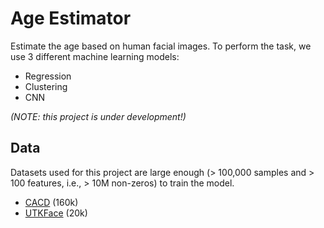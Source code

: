 # Age Estimator

Estimate the age based on human facial images. To perform the task, we use 3 different machine learning models:

- Regression
- Clustering
- CNN


*(NOTE: this project is under development!)*

## Data

Datasets used for this project are large enough (> 100,000 samples and > 100 features, i.e., > 10M non-zeros) to train the model.

- [CACD](https://bcsiriuschen.github.io/CARC/) (160k)
- [UTKFace](https://susanqq.github.io/UTKFace/) (20k)